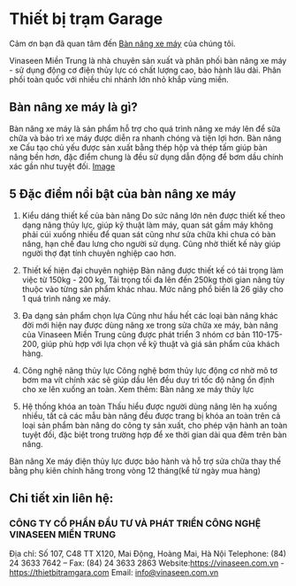 # Thiết bị trạm Garage

Cảm ơn bạn đã quan tâm đến  [Bàn nâng xe máy](https://thietbitramgara.com/ban-nang-xe-may) của chúng tôi.

Vinaseen Miền Trung là nhà chuyên sản xuất và phân phối bàn nâng xe máy - sử dụng động cơ điện thủy lực có chất lượng cao, bảo hành lâu dài. Phân phối toàn quốc với nhiều chi nhánh lớn nhỏ khắp vùng miền.
## Bàn nâng xe máy là gì?

Bàn nâng xe máy là sản phẩm hỗ trợ cho quá trình nâng xe máy lên để sữa chữa và bảo trì xe máy được diễn ra nhanh chóng và tiện lợi hơn. Bàn nâng xe Cấu tạo chủ yếu được sản xuất bằng thép hộp và thép tấm giúp bàn nâng  bền hơn, đặc điểm chung là đều sử dụng dẫn động để bơm dầu chính xác gần như tuyệt đối.
[Image](https://thietbitramgara.com/storage/media/ban-nang-xe-may-small.webp)

## 5 Đặc điểm nổi bật của bàn nâng xe máy
1. Kiểu dáng thiết kế của bàn nâng
Do sức nâng lớn nên được thiết kế theo dạng nâng thủy lực, giúp kỹ thuật làm máy, quan sát gầm máy không phải cúi xuống nhiều để quan sát cũng như sửa chữa khi chưa có bàn nâng, hạn chế đau lưng cho người sử dụng. Cũng nhờ thiết kế này giúp người thợ đạt tính chuyên nghiệp cao hơn.


2. Thiết kế hiện đại chuyên nghiệp
Bàn nâng được thiết kế có tải trọng làm việc từ 150kg - 200 kg, Tải trọng tối đa lên đến 250kg thời gian nâng tùy thuộc vào từng sản phẩm khác nhau. Mức nâng phổ biến là 26 giây cho 1 quá trình nâng xe máy.


3. Đa dạng sản phẩm chọn lựa
Cũng như hầu hết các loại bàn nâng khác đời mới hiện nay được dùng nâng xe trong sửa chữa xe máy, bàn nâng của Vinaseen Miền Trung cũng được phát triển 3 nhóm cơ bản 110-175-200, giúp phù hợp với lựa chọn về kỹ thuật và giá sản phẩm của khách hàng.


4. Công nghệ nâng thủy lực
Công nghệ bơm thủy lực động cơ nhờ mô tơ bơm ma vít chính xác sẽ giúp dầu lên đều duy trì tốc độ nâng ổn định cho xe lên xuống an toàn. Xem thêm: Bàn nâng xe máy thủy lực


5. Hệ thống khóa an toàn
Thấu hiểu được người dùng nâng lên hạ xuống nhiều, tất cả các mẫu bàn nâng đều được trang bị khóa an toàn trên cả loại sản phẩm bàn nâng do công ty sản xuất, cho phép vận hành an toàn tuyệt đối, đặc biệt trong trường hợp để xe thời gian dài qua đêm trên bàn nâng.

Bàn nâng Xe máy điện thủy lực được bảo hành và hỗ trợ sửa chữa thay thế bằng phụ kiên chính hãng trong vòng 12 tháng(kể từ ngày mua hàng)

## Chi tiết xin liên hệ:

 

### **CÔNG TY CỔ PHẦN ĐẦU TƯ VÀ PHÁT TRIỂN CÔNG NGHỆ VINASEEN MIỀN TRUNG**

Địa chỉ: Số 107, C48 TT X120, Mai Động, Hoàng Mai, Hà Nội
Telephone: (84) 24 3633 7642 – Fax: (84) 24 3633 2863
Website:https://vinaseen.com.vn     -   https://thietbitramgara.com
Email: info@vinaseen.com.vn
